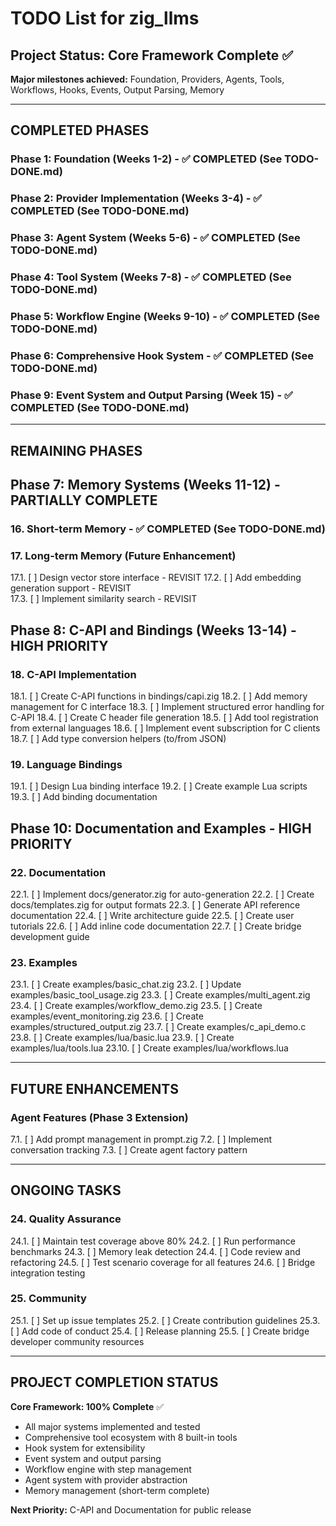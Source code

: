 # TODO List for zig_llms

## Project Status: Core Framework Complete ✅
**Major milestones achieved:** Foundation, Providers, Agents, Tools, Workflows, Hooks, Events, Output Parsing, Memory

---

## COMPLETED PHASES 

### Phase 1: Foundation (Weeks 1-2) - ✅ COMPLETED (See TODO-DONE.md)
### Phase 2: Provider Implementation (Weeks 3-4) - ✅ COMPLETED (See TODO-DONE.md)  
### Phase 3: Agent System (Weeks 5-6) - ✅ COMPLETED (See TODO-DONE.md)
### Phase 4: Tool System (Weeks 7-8) - ✅ COMPLETED (See TODO-DONE.md)
### Phase 5: Workflow Engine (Weeks 9-10) - ✅ COMPLETED (See TODO-DONE.md)
### Phase 6: Comprehensive Hook System - ✅ COMPLETED (See TODO-DONE.md)
### Phase 9: Event System and Output Parsing (Week 15) - ✅ COMPLETED (See TODO-DONE.md)

---

## REMAINING PHASES

## Phase 7: Memory Systems (Weeks 11-12) - PARTIALLY COMPLETE

### 16. Short-term Memory - ✅ COMPLETED (See TODO-DONE.md)

### 17. Long-term Memory (Future Enhancement)
   17.1. [ ] Design vector store interface - REVISIT
   17.2. [ ] Add embedding generation support - REVISIT  
   17.3. [ ] Implement similarity search - REVISIT

## Phase 8: C-API and Bindings (Weeks 13-14) - HIGH PRIORITY

### 18. C-API Implementation
   18.1. [ ] Create C-API functions in bindings/capi.zig
   18.2. [ ] Add memory management for C interface
   18.3. [ ] Implement structured error handling for C-API
   18.4. [ ] Create C header file generation
   18.5. [ ] Add tool registration from external languages
   18.6. [ ] Implement event subscription for C clients
   18.7. [ ] Add type conversion helpers (to/from JSON)

### 19. Language Bindings
   19.1. [ ] Design Lua binding interface
   19.2. [ ] Create example Lua scripts
   19.3. [ ] Add binding documentation

## Phase 10: Documentation and Examples - HIGH PRIORITY

### 22. Documentation
   22.1. [ ] Implement docs/generator.zig for auto-generation
   22.2. [ ] Create docs/templates.zig for output formats
   22.3. [ ] Generate API reference documentation
   22.4. [ ] Write architecture guide
   22.5. [ ] Create user tutorials
   22.6. [ ] Add inline code documentation
   22.7. [ ] Create bridge development guide

### 23. Examples
   23.1. [ ] Create examples/basic_chat.zig
   23.2. [ ] Update examples/basic_tool_usage.zig
   23.3. [ ] Create examples/multi_agent.zig
   23.4. [ ] Create examples/workflow_demo.zig
   23.5. [ ] Create examples/event_monitoring.zig
   23.6. [ ] Create examples/structured_output.zig
   23.7. [ ] Create examples/c_api_demo.c
   23.8. [ ] Create examples/lua/basic.lua
   23.9. [ ] Create examples/lua/tools.lua
   23.10. [ ] Create examples/lua/workflows.lua

---

## FUTURE ENHANCEMENTS

### Agent Features (Phase 3 Extension)
   7.1. [ ] Add prompt management in prompt.zig
   7.2. [ ] Implement conversation tracking
   7.3. [ ] Create agent factory pattern

---

## ONGOING TASKS

### 24. Quality Assurance
   24.1. [ ] Maintain test coverage above 80%
   24.2. [ ] Run performance benchmarks
   24.3. [ ] Memory leak detection
   24.4. [ ] Code review and refactoring
   24.5. [ ] Test scenario coverage for all features
   24.6. [ ] Bridge integration testing

### 25. Community
   25.1. [ ] Set up issue templates
   25.2. [ ] Create contribution guidelines
   25.3. [ ] Add code of conduct
   25.4. [ ] Release planning
   25.5. [ ] Create bridge developer community resources

---

## PROJECT COMPLETION STATUS

**Core Framework: 100% Complete** ✅
- All major systems implemented and tested
- Comprehensive tool ecosystem with 8 built-in tools
- Hook system for extensibility
- Event system and output parsing
- Workflow engine with step management
- Agent system with provider abstraction
- Memory management (short-term complete)

**Next Priority:** C-API and Documentation for public release